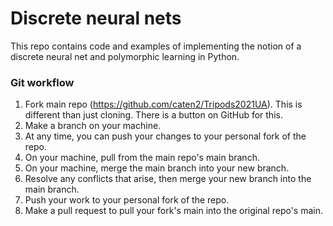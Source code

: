 # Discrete neural nets

This repo contains code and examples of implementing the notion of a discrete neural net and polymorphic learning in Python.

### Git workflow

1) Fork main repo (https://github.com/caten2/Tripods2021UA). This is different than just cloning. There is a button on GitHub for this.
2) Make a branch on your machine.
3) At any time, you can push your changes to your personal fork of the repo.
4) On your machine, pull from the main repo's main branch.
5) On your machine, merge the main branch into your new branch.
6) Resolve any conflicts that arise, then merge your new branch into the main branch.
7) Push your work to your personal fork of the repo.
8) Make a pull request to pull your fork's main into the original repo's main.
